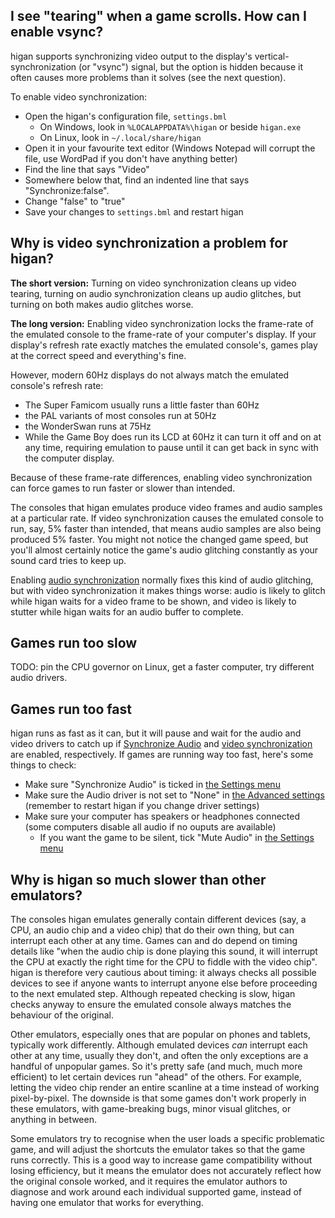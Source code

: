 I see "tearing" when a game scrolls. How can I enable vsync?
------------------------------------------------------------

higan supports synchronizing video output
to the display's vertical-synchronization (or "vsync") signal,
but the option is hidden
because it often causes more problems than it solves
(see the next question).

To enable video synchronization:

  - Open the higan's configuration file, `settings.bml`
      - On Windows, look in `%LOCALAPPDATA%\higan`
        or beside `higan.exe`
      - On Linux, look in `~/.local/share/higan`
  - Open it in your favourite text editor
    (Windows Notepad will corrupt the file,
    use WordPad if you don't have anything better)
  - Find the line that says "Video"
  - Somewhere below that, find an indented line
    that says "Synchronize:false".
  - Change "false" to "true"
  - Save your changes to `settings.bml`
    and restart higan

Why is video synchronization a problem for higan?
-------------------------------------------------

**The short version:**
Turning on video synchronization
cleans up video tearing,
turning on audio synchronization
cleans up audio glitches,
but turning on both
makes audio glitches worse.

**The long version:**
Enabling video synchronization
locks the frame-rate of the emulated console
to the frame-rate of your computer's display.
If your display's refresh rate exactly matches
the emulated console's,
games play at the correct speed
and everything's fine.

However,
modern 60Hz displays do not always match
the emulated console's refresh rate:

  - The Super Famicom usually runs a little faster than 60Hz
  - the PAL variants of most consoles run at 50Hz
  - the WonderSwan runs at 75Hz
  - While the Game Boy does run its LCD at 60Hz
    it can turn it off and on at any time,
    requiring emulation to pause
    until it can get back in sync
    with the computer display.

Because of these frame-rate differences,
enabling video synchronization
can force games to run
faster or slower than intended.

The consoles that higan emulates
produce video frames and audio samples at a particular rate.
If video synchronization causes
the emulated console to run, say, 5% faster than intended,
that means audio samples are also being produced 5% faster.
You might not notice the changed game speed,
but you'll almost certainly notice
the game's audio glitching constantly
as your sound card tries to keep up.

Enabling
[audio synchronization](interface/higan.md#the-settings-menu)
normally fixes this kind of audio glitching,
but with video synchronization it makes things worse:
audio is likely to glitch
while higan waits for a video frame to be shown,
and video is likely to stutter
while higan waits for an audio buffer to complete.

Games run too slow
------------------

TODO: pin the CPU governor on Linux, get a faster computer, try different audio drivers.

Games run too fast
------------------

higan runs as fast as it can,
but it will pause and wait
for the audio and video drivers to catch up
if [Synchronize Audio](interface/higan.md#the-settings-menu)
and [video synchronization][vsync]
are enabled, respectively.
If games are running way too fast, here's some things to check:

  - Make sure "Synchronize Audio" is ticked in
    [the Settings menu](interface/higan.md#the-settings-menu)
  - Make sure the Audio driver is not set to "None"
    in [the Advanced settings](interface/higan-config.md#advanced)
    (remember to restart higan if you change driver settings)
  - Make sure your computer has speakers or headphones connected
    (some computers disable all audio if no ouputs are available)
      - If you want the game to be silent,
        tick "Mute Audio" in
        [the Settings menu](interface/higan.md#the-settings-menu)

[vsync]: #i-see-tearing-when-a-game-scrolls-how-can-i-enable-vsync

Why is higan so much slower than other emulators?
-------------------------------------------------

The consoles higan emulates
generally contain different devices
(say, a CPU, an audio chip and a video chip)
that do their own thing,
but can interrupt each other at any time.
Games can and do depend on timing details like
"when the audio chip is done playing this sound,
it will interrupt the CPU at exactly the right time
for the CPU to fiddle with the video chip".
higan is therefore very cautious about timing:
it always checks all possible devices
to see if anyone wants to interrupt anyone else
before proceeding to the next emulated step.
Although repeated checking is slow,
higan checks anyway
to ensure the emulated console
always matches the behaviour
of the original.

Other emulators,
especially ones that are popular on phones and tablets,
typically work differently.
Although emulated devices *can* interrupt each other at any time,
usually they don't,
and often the only exceptions are a handful of unpopular games.
So it's pretty safe
(and much, much more efficient)
to let certain devices run "ahead" of the others.
For example,
letting the video chip render an entire scanline at a time
instead of working pixel-by-pixel.
The downside is that some games don't work properly
in these emulators,
with game-breaking bugs,
minor visual glitches,
or anything in between.

Some emulators try to recognise
when the user loads a specific problematic game,
and will adjust the shortcuts the emulator takes
so that the game runs correctly.
This is a good way to increase game compatibility
without losing efficiency,
but it means the emulator does not accurately reflect
how the original console worked,
and it requires the emulator authors to diagnose and work around
each individual supported game,
instead of having one emulator that works for everything.
